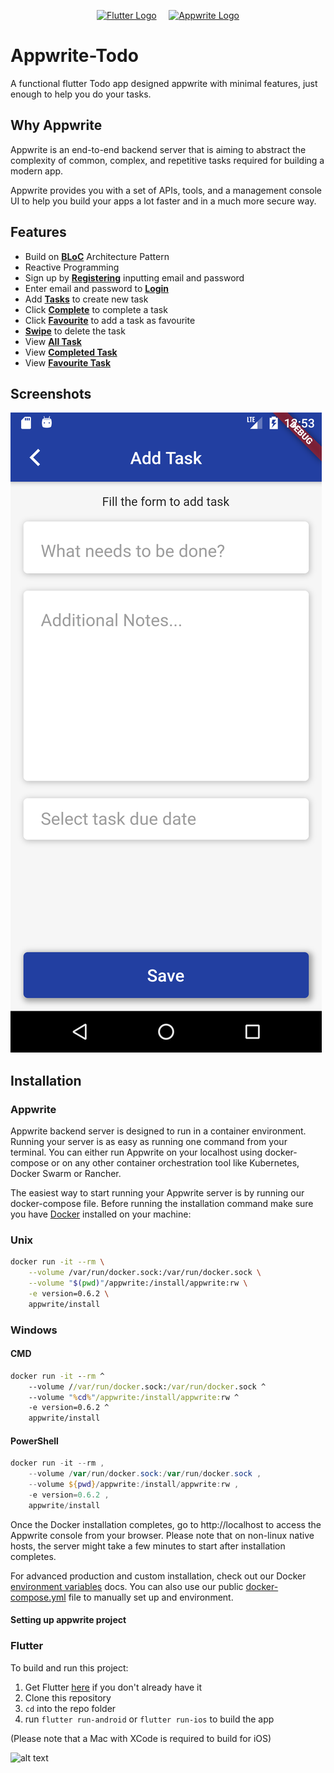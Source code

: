 <p  align="center">
<a  href="https://flutter.dev"  target="_blank"><img  height="39"  src="https://upload.wikimedia.org/wikipedia/commons/1/17/Google-flutter-logo.png"  alt="Flutter Logo"></a> <a>&nbsp;&nbsp;&nbsp;</a>
<a  href="https://appwrite.io"  target="_blank"><img  width="260"  height="39"  src="https://appwrite.io/images/github-logo.png"  alt="Appwrite Logo"></a>

</p>

# Appwrite-Todo

A functional flutter Todo app designed appwrite with minimal features, just enough to help you do your tasks.

## Why Appwrite

Appwrite is an end-to-end backend server that is aiming to abstract the complexity of common, complex, and repetitive tasks required for building a modern app.

Appwrite provides you with a set of APIs, tools, and a management console UI to help you build your apps a lot faster and in a much more secure way.

## Features

- Build on [**BLoC**](https://pub.dev/packages/flutter_bloc) Architecture Pattern
- Reactive Programming
- Sign up by [**Registering**](#registration) inputting email and password
- Enter email and password to [**Login**](#login)
- Add [**Tasks**](#task) to create new task
- Click [**Complete**](#complete-task) to complete a task
- Click [**Favourite**](#favourite-task) to add a task as favourite
- [**Swipe**](#swipe-the-task) to delete the task
- View [**All Task**](#all-task)
- View [**Completed Task**](#completed-task)
- View [**Favourite Task**](#view-favourite-task)

## Screenshots

![Image](assets/images/addtask.png)

<!-- <p float="left">
  <img src="https://github.com/Dev-Manny/Appwrite-Todo/tree/master/assets/images/addtask.png"  />
  <img src="https://github.com/Dev-Manny/Appwrite-Todo/tree/master/assets/images/favourite.png"  />
  <img src="https://github.com/Dev-Manny/Appwrite-Todo/tree/master/assets/images/home.png"  />
  <img src="https://github.com/Dev-Manny/Appwrite-Todo/tree/master/assets/images/tasklist.png"  />
</p> -->

## Installation

### Appwrite

Appwrite backend server is designed to run in a container environment. Running your server is as easy as running one command from your terminal. You can either run Appwrite on your localhost using docker-compose or on any other container orchestration tool like Kubernetes, Docker Swarm or Rancher.

The easiest way to start running your Appwrite server is by running our docker-compose file. Before running the installation command make sure you have [Docker](https://www.docker.com/products/docker-desktop) installed on your machine:

### Unix

```bash
docker run -it --rm \
    --volume /var/run/docker.sock:/var/run/docker.sock \
    --volume "$(pwd)"/appwrite:/install/appwrite:rw \
    -e version=0.6.2 \
    appwrite/install
```

### Windows

#### CMD

```cmd
docker run -it --rm ^
    --volume //var/run/docker.sock:/var/run/docker.sock ^
    --volume "%cd%"/appwrite:/install/appwrite:rw ^
    -e version=0.6.2 ^
    appwrite/install
```

#### PowerShell

```powershell
docker run -it --rm ,
    --volume /var/run/docker.sock:/var/run/docker.sock ,
    --volume ${pwd}/appwrite:/install/appwrite:rw ,
    -e version=0.6.2 ,
    appwrite/install
```

Once the Docker installation completes, go to http://localhost to access the Appwrite console from your browser. Please note that on non-linux native hosts, the server might take a few minutes to start after installation completes.

For advanced production and custom installation, check out our Docker [environment variables](docs/tutorials/environment-variables.md) docs. You can also use our public [docker-compose.yml](https://appwrite.io/docker-compose.yml) file to manually set up and environment.

#### Setting up appwrite project

### Flutter

To build and run this project:

1. Get Flutter [here](https://flutter.dev) if you don't already have it
2. Clone this repository
3. `cd` into the repo folder
4. run `flutter run-android` or `flutter run-ios` to build the app

(Please note that a Mac with XCode is required to build for iOS)

![alt text](https://github.com/Dev-Manny/Appwrite-Todo/tree/master/assets/src/appwrite.gif "Appwrite Flutter Todo")

